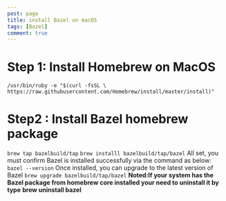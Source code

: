 ```yaml
---
post: page
title: install Bazel on macOS
tags: [Bazel]
comment: true 
---
```


# Step 1: Install Homebrew on MacOS
`/usr/bin/ruby -e "$(curl -fsSL \
https://raw.githubusercontent.com/Homebrew/install/master/install)"`

# Step2 : Install Bazel homebrew package
`brew tap bazelbuild/tap`
`brew installl bazelbuild/tap/bazel`
All set, you must confirm Bazel is installed successfully via the command as below:
`bazel --version`
Once installed, you can upgrade to the latest version of Bazel
`brew upgrade bazelbuild/tap/bazel`
**Noted:If your system has the Bazel package from homebrew core installed your need to uninstall it by type**
 **brew uninstall bazel**




